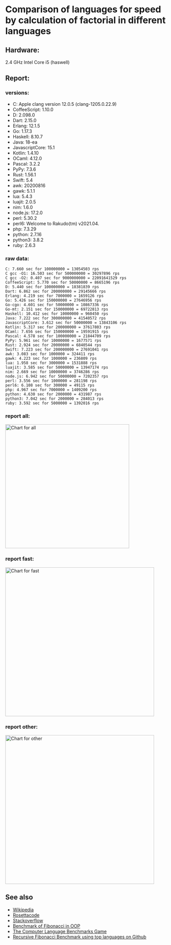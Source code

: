 Comparison of languages for speed by calculation of factorial in different languages
====================================================================================

Hardware:
---------
2.4 GHz Intel Core i5 (haswell)

Report:
-------
### versions:

  * C: Apple clang version 12.0.5 (clang-1205.0.22.9)
  * CoffeeScript: 1.10.0
  * D: 2.098.0
  * Dart: 2.15.0
  * Erlang: 12.1.5
  * Go: 1.17.3
  * Haskell: 8.10.7
  * Java: 18-ea
  * JavascriptCore: 15.1
  * Kotlin: 1.4.10
  * OCaml: 4.12.0
  * Pascal: 3.2.2
  * PyPy: 7.3.6
  * Rust: 1.56.1
  * Swift: 5.4
  * awk: 20200816
  * gawk: 5.1.1
  * lua: 5.4.3
  * luajit: 2.0.5
  * nim: 1.6.0
  * node.js: 17.2.0
  * perl: 5.30.2
  * perl6: Welcome to Rakudo(tm) v2021.04.
  * php: 7.3.29
  * python: 2.7.16
  * python3: 3.8.2
  * ruby: 2.6.3


### raw data:

    C: 7.660 sec for 100000000 = 13054503 rps
    C gcc -O1: 16.503 sec for 500000000 = 30297896 rps
    C gcc -O2: 0.407 sec for 9000000000 = 22091641529 rps
    CoffeeScript: 5.770 sec for 50000000 = 8665196 rps
    D: 5.440 sec for 100000000 = 18381839 rps
    Dart: 6.862 sec for 200000000 = 29145666 rps
    Erlang: 4.219 sec for 7000000 = 1659126 rps
    Go: 5.426 sec for 150000000 = 27646956 rps
    Go-cgo: 4.601 sec for 50000000 = 10867336 rps
    Go-mt: 2.151 sec for 150000000 = 69722813 rps
    Haskell: 10.412 sec for 10000000 = 960450 rps
    Java: 7.222 sec for 300000000 = 41540572 rps
    JavascriptCore: 3.612 sec for 50000000 = 13843106 rps
    Kotlin: 5.317 sec for 200000000 = 37617803 rps
    OCaml: 7.656 sec for 150000000 = 19591915 rps
    Pascal: 4.578 sec for 100000000 = 21844709 rps
    PyPy: 5.961 sec for 10000000 = 1677571 rps
    Rust: 2.924 sec for 20000000 = 6840544 rps
    Swift: 7.223 sec for 200000000 = 27691041 rps
    awk: 3.083 sec for 1000000 = 324411 rps
    gawk: 4.223 sec for 1000000 = 236809 rps
    lua: 1.958 sec for 3000000 = 1531888 rps
    luajit: 3.585 sec for 50000000 = 13947174 rps
    nim: 2.669 sec for 10000000 = 3746286 rps
    node.js: 6.942 sec for 50000000 = 7202357 rps
    perl: 3.556 sec for 1000000 = 281198 rps
    perl6: 6.108 sec for 300000 = 49115 rps
    php: 4.967 sec for 7000000 = 1409200 rps
    python: 4.630 sec for 2000000 = 431987 rps
    python3: 7.042 sec for 2000000 = 284013 rps
    ruby: 3.592 sec for 5000000 = 1392016 rps


### report all:

<img alt="Chart for all" width="388" src="https://chart.googleapis.com/chart?cht=bhs&chs=582x515&chd=t%3A69722812%2C41540571%2C37617802%2C30297896%2C29145665%2C27691040%2C27646955%2C21844708%2C19591915%2C18381838%2C13947173%2C13843105%2C13054502%2C10867335%2C8665196%2C7202357%2C6840544%2C3746285%2C1677571%2C1659125%2C1531888%2C1409199%2C1392015%2C960450%2C431986%2C324410%2C284012%2C281197%2C236808&chco=4d89f9&chbh=12&chds=0,69722812.7744464&chxt=x,y,r&chxl=1%3A%7Cgawk%7Cperl%7Cpython3%7Cawk%7Cpython%7CHaskell%7Cruby%7Cphp%7Clua%7CErlang%7CPyPy%7Cnim%7CRust%7Cnode.js%7CCoffeeScript%7CGo-cgo%7CC%7CJavascriptCore%7Cluajit%7CD%7COCaml%7CPascal%7CGo%7CSwift%7CDart%7CC%20gcc%20-O1%7CKotlin%7CJava%7CGo-mt%7C2%3A%7C236808%20rps%7C281197%20rps%7C284012%20rps%7C324410%20rps%7C431986%20rps%7C960450%20rps%7C1392015%20rps%7C1409199%20rps%7C1531888%20rps%7C1659125%20rps%7C1677571%20rps%7C3746285%20rps%7C6840544%20rps%7C7202357%20rps%7C8665196%20rps%7C10867335%20rps%7C13054502%20rps%7C13843105%20rps%7C13947173%20rps%7C18381838%20rps%7C19591915%20rps%7C21844708%20rps%7C27646955%20rps%7C27691040%20rps%7C29145665%20rps%7C30297896%20rps%7C37617802%20rps%7C41540571%20rps%7C69722812%20rps%7C0%3A%7C0%20%25%7C10%20%25%7C20%20%25%7C30%20%25%7C40%20%25%7C50%20%25%7C60%20%25%7C70%20%25%7C80%20%25%7C90%20%25%7C100%20%25">

### report fast:

<img alt="Chart for fast" width="466" src="https://chart.googleapis.com/chart?cht=bhs&chs=700x328&chd=t%3A69722812%2C41540571%2C37617802%2C30297896%2C29145665%2C27691040%2C27646955%2C21844708%2C19591915%2C18381838%2C13947173%2C13843105%2C13054502%2C10867335%2C8665196%2C7202357%2C6840544%2C3746285&chco=4d89f9&chbh=12&chds=0,69722812.7744464&chxt=x,y,r&chxl=1%3A%7Cnim%7CRust%7Cnode.js%7CCoffeeScript%7CGo-cgo%7CC%7CJavascriptCore%7Cluajit%7CD%7COCaml%7CPascal%7CGo%7CSwift%7CDart%7CC%20gcc%20-O1%7CKotlin%7CJava%7CGo-mt%7C2%3A%7C3746285%20rps%7C6840544%20rps%7C7202357%20rps%7C8665196%20rps%7C10867335%20rps%7C13054502%20rps%7C13843105%20rps%7C13947173%20rps%7C18381838%20rps%7C19591915%20rps%7C21844708%20rps%7C27646955%20rps%7C27691040%20rps%7C29145665%20rps%7C30297896%20rps%7C37617802%20rps%7C41540571%20rps%7C69722812%20rps%7C0%3A%7C0%20%25%7C10%20%25%7C20%20%25%7C30%20%25%7C40%20%25%7C50%20%25%7C60%20%25%7C70%20%25%7C80%20%25%7C90%20%25%7C100%20%25">

### report other:

<img alt="Chart for other" width="466" src="https://chart.googleapis.com/chart?cht=bhs&chs=700x209&chd=t%3A1677571%2C1659125%2C1531888%2C1409199%2C1392015%2C960450%2C431986%2C324410%2C284012%2C281197%2C236808&chco=4d89f9&chbh=12&chds=0,1677571.01808178&chxt=x,y,r&chxl=1%3A%7Cgawk%7Cperl%7Cpython3%7Cawk%7Cpython%7CHaskell%7Cruby%7Cphp%7Clua%7CErlang%7CPyPy%7C2%3A%7C236808%20rps%7C281197%20rps%7C284012%20rps%7C324410%20rps%7C431986%20rps%7C960450%20rps%7C1392015%20rps%7C1409199%20rps%7C1531888%20rps%7C1659125%20rps%7C1677571%20rps%7C0%3A%7C0%20%25%7C10%20%25%7C20%20%25%7C30%20%25%7C40%20%25%7C50%20%25%7C60%20%25%7C70%20%25%7C80%20%25%7C90%20%25%7C100%20%25">



See also
--------

  * [Wikipedia](http://en.wikipedia.org/wiki/Factorial)
  * [Rosettacode](http://rosettacode.org/wiki/Factorial)
  * [Stackoverflow](http://stackoverflow.com/questions/23930/factorial-algorithms-in-different-languages)
  * [Benchmark of Fibonacci in OOP](https://github.com/Balancer/benchmarks-fib-obj)
  * [The Computer Language Benchmarks Game](http://benchmarksgame.alioth.debian.org)
  * [Recursive Fibonacci Benchmark using top languages on Github](https://github.com/drujensen/fib)
